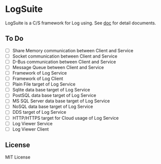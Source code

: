 # LogSuite

LogSuite is a C/S framework for Log using. See [doc](doc/) for detail documents.

## To Do

* [ ] Share Memory communication between Client and Service
* [ ] Socket communication between Client and Service
* [ ] D-Bus communication between Client and Service
* [ ] Message Queue between Client and Service
* [ ] Framework of Log Service
* [ ] Framework of Log Client
* [ ] Plain File target of Log Service
* [ ] Sqlite data base target of Log Service
* [ ] PostSQL data base target of Log Service
* [ ] MS SQL Server data base target of Log Service
* [ ] NoSQL data base target of Log Service
* [ ] DDS target of Log Service
* [ ] HTTP/HTTPS target for Cloud usage of Log Service
* [ ] Log Viewer Service
* [ ] Log Viewer Client

## License

MIT License